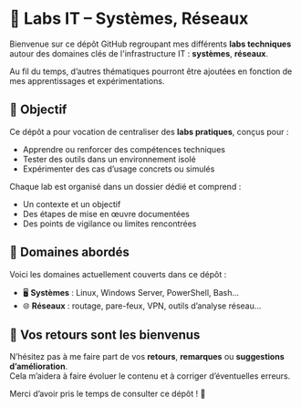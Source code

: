 # 🧪 Labs IT – Systèmes, Réseaux

Bienvenue sur ce dépôt GitHub regroupant mes différents **labs techniques** autour des domaines clés de l'infrastructure IT : **systèmes**, **réseaux**.

Au fil du temps, d’autres thématiques pourront être ajoutées en fonction de mes apprentissages et expérimentations.

## 🎯 Objectif

Ce dépôt a pour vocation de centraliser des **labs pratiques**, conçus pour :

- Apprendre ou renforcer des compétences techniques
- Tester des outils dans un environnement isolé
- Expérimenter des cas d’usage concrets ou simulés

Chaque lab est organisé dans un dossier dédié et comprend :

- Un contexte et un objectif
- Des étapes de mise en œuvre documentées
- Des points de vigilance ou limites rencontrées

## 🧰 Domaines abordés

Voici les domaines actuellement couverts dans ce dépôt :

- 🖥️ **Systèmes** : Linux, Windows Server, PowerShell, Bash...
- 🌐 **Réseaux** : routage, pare-feux, VPN, outils d’analyse réseau...

## 📣 Vos retours sont les bienvenus

N’hésitez pas à me faire part de vos **retours**, **remarques** ou **suggestions d’amélioration**.  
Cela m’aidera à faire évoluer le contenu et à corriger d’éventuelles erreurs.

Merci d’avoir pris le temps de consulter ce dépôt ! 🚀
